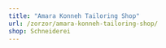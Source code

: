 ```yaml
---
title: "Amara Konneh Tailoring Shop"
url: /zorzor/amara-konneh-tailoring-shop/
shop: Schneiderei
---
```


